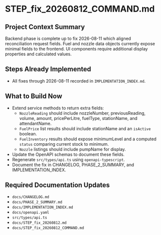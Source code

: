 # STEP_fix_20260812_COMMAND.md
## Project Context Summary
Backend phase is complete up to fix 2026-08-11 which aligned reconciliation request fields. Fuel and nozzle data objects currently expose minimal fields to the frontend. UI components require additional display properties and calculated values.

## Steps Already Implemented
- All fixes through 2026-08-11 recorded in `IMPLEMENTATION_INDEX.md`.

## What to Build Now
- Extend service methods to return extra fields:
  - `NozzleReading` should include nozzleNumber, previousReading, volume, amount, pricePerLitre, fuelType, stationName, and attendantName.
  - `FuelPrice` list results should include stationName and an `isActive` boolean.
  - `FuelInventory` results should expose minimumLevel and a computed `status` comparing current stock to minimum.
  - `Nozzle` listings should include pumpName for display.
- Update the OpenAPI schemas to document these fields.
- Regenerate `src/types/api.ts` using `openapi-typescript`.
- Document the fix in CHANGELOG, PHASE_2_SUMMARY, and IMPLEMENTATION_INDEX.

## Required Documentation Updates
- `docs/CHANGELOG.md`
- `docs/PHASE_2_SUMMARY.md`
- `docs/IMPLEMENTATION_INDEX.md`
- `docs/openapi.yaml`
- `src/types/api.ts`
- `docs/STEP_fix_20260812.md`
- `docs/STEP_fix_20260812_COMMAND.md`
